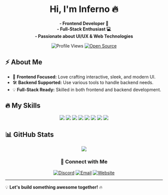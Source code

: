 <h1 align="center">Hi, I'm Inferno 🔥</h1>

<p align="center">
  <b>- Frontend Developer 🚀</b> <br>
  <b>- Full-Stack Enthusiast 💻</b> <br>
  <b>- Passionate about UI/UX & Web Technologies</b>
</p>

<p align="center">
  <img src="https://komarev.com/ghpvc/?username=Inferno&label=Profile%20views&color=ff4500&style=flat" alt="Profile Views" />
  <a href="https://github.com/blazinghawtinferno?tab=repositories">
    <img src="https://img.shields.io/badge/Open%20Source-%E2%9D%A4-orange" alt="Open Source" />
  </a>
</p>


## ⚡ About Me
- 🎨 **Frontend Focused:** Love crafting interactive, sleek, and modern UI.
- 🛠️ **Backend Supported:** Use various tools to handle backend needs.
- 💡 **Full-Stack Ready:** Skilled in both frontend and backend development.

## 🔥 My Skills 

<p align="center">
  <img src="https://img.shields.io/badge/HTML5-%23E34F26.svg?style=for-the-badge&logo=html5&logoColor=white" />
  <img src="https://img.shields.io/badge/CSS3-%231572B6.svg?style=for-the-badge&logo=css3&logoColor=white" />
  <img src="https://img.shields.io/badge/JavaScript-%23F7DF1E.svg?style=for-the-badge&logo=javascript&logoColor=black" />
  <img src="https://img.shields.io/badge/React-%2361DAFB.svg?style=for-the-badge&logo=react&logoColor=black" />
  <img src="https://img.shields.io/badge/Next.js-%23000000.svg?style=for-the-badge&logo=next.js&logoColor=white" />
  <img src="https://img.shields.io/badge/Node.js-%2343853D.svg?style=for-the-badge&logo=node.js&logoColor=white" />
  <img src="https://img.shields.io/badge/MongoDB-%2347A248.svg?style=for-the-badge&logo=mongodb&logoColor=white" />
  <img src="https://img.shields.io/badge/Git-%23F05032.svg?style=for-the-badge&logo=git&logoColor=white" />
</p>

## 📊 GitHub Stats
<p align="center">
  <img src="https://github-readme-stats.vercel.app/api?username=blazinghawtinferno&show_icons=true&theme=dark" />
</p>

<div align="center">

### 🔗 Connect with Me  

[![Discord](https://img.shields.io/badge/Discord-5865F2?style=for-the-badge&logo=discord&logoColor=white)](https://discord.gg/fnVxMFypBx)
[![Email](https://img.shields.io/badge/Email-D14836?style=for-the-badge&logo=gmail&logoColor=white)](https://mail.google.com/mail/?view=cm&fs=1&to=blazinghawtinferno@gmail.com)
[![Website](https://img.shields.io/badge/Website-000000?style=for-the-badge&logo=Firefox&logoColor=white)](https://yourwebsite.com)

</div>


---
💡 **Let's build something awesome together!** 🔥


